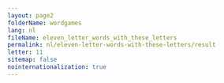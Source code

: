 ```yaml
---
layout: page2
folderName: wordgames
lang: nl
fileName: eleven_letter_words_with_these_letters
permalink: nl/eleven-letter-words-with-these-letters/result
letter: 11
sitemap: false
nointernationalization: true   
---
```

